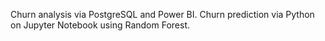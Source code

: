 Churn analysis via PostgreSQL and Power BI.
Churn prediction via Python on Jupyter Notebook using Random Forest.
